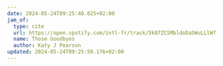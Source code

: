 ```yaml
---
date: 2024-05-24T09:25:40.025+02:00
jam_of:
  type: cite
  url: https://open.spotify.com/intl-fr/track/5k07ZCSMbldoDaSWuLLlWf
  name: Those Goodbyes
  author: Katy J Pearson
updated: 2024-05-24T09:25:50.176+02:00
---
```

